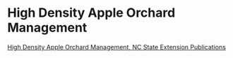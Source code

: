 # High Density Apple Orchard Management

[High Density Apple Orchard Management, NC State Extension Publications](https://content.ces.ncsu.edu/high-density-apple-orchard-management)